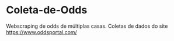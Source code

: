 # Coleta-de-Odds
Webscraping de odds de múltiplas casas. 
Coletas de dados do site https://www.oddsportal.com/

